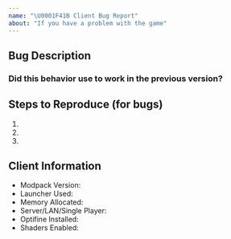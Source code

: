 ```yaml
---
name: "\U0001F41B Client Bug Report"
about: "If you have a problem with the game"
---
```


<!--=
Please ensure that you fill in all the required information needed as specified by the template below. Enter text following any "<!-- ✏\-\-\>" in the template below.
NOTE: If you have other mods installed or you have changed versions; please revert to a clean install and test again with a crash/bug before posting.
=-->


## Bug Description
<!--📝 A clear and concise description of the problem-->
<!--✏-->


### Did this behavior use to work in the previous version?
<!--📝 Yes, the previous version in which this bug was not present was:-->
<!--✏-->


## Steps to Reproduce (for bugs)
<!--📝 A video or a set of steps to reproduce-->
<!--✏-->
1.
2.
3.


## Client Information
* Modpack Version:<!--✏-->
* Launcher Used:<!--✏-->
* Memory Allocated:<!--✏-->
* Server/LAN/Single Player:<!--✏-->
* Optifine Installed:<!--✏-->
* Shaders Enabled:<!--✏-->

